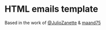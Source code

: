 # HTML emails template

Based in the work of [@JulioZanette](https://github.com/sansaoipb/zabbix-html-email-template) & [maand75](https://github.com/maand75/zabbix-htmlmailtemplates)

